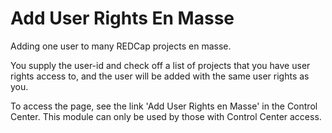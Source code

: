 # Add User Rights En Masse

Adding one user to many REDCap projects en masse.

You supply the user-id and check off a list of projects that you have user rights access to, and the user will be added with the same user rights as you.

To access the page, see the link 'Add User Rights en Masse' in the Control Center. This module can only be used by those with Control Center access.
